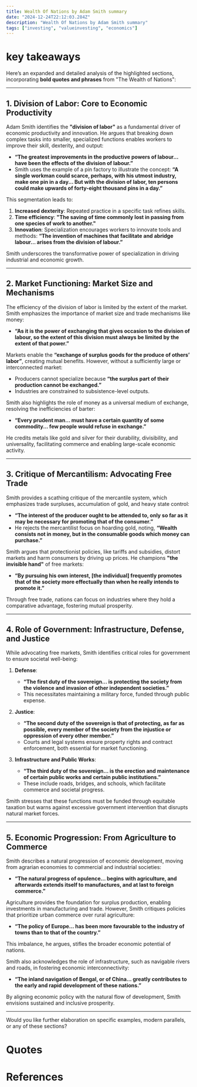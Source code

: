 ```yaml
---
title: Wealth Of Nations by Adam Smith summary
date: "2024-12-24T22:12:03.284Z"
description: "Wealth Of Nations by Adam Smith summary"
tags: ["investing", "valueinvesting", "economics"]
---
```


# key takeaways

Here’s an expanded and detailed analysis of the highlighted sections, incorporating **bold quotes and phrases** from "The Wealth of Nations":

---

## **1. Division of Labor: Core to Economic Productivity**

Adam Smith identifies the **"division of labor"** as a fundamental driver of economic productivity and innovation. He argues that breaking down complex tasks into smaller, specialized functions enables workers to improve their skill, dexterity, and output:

- **“The greatest improvements in the productive powers of labour... have been the effects of the division of labour.”**
- Smith uses the example of a pin factory to illustrate the concept: **“A single workman could scarce, perhaps, with his utmost industry, make one pin in a day... But with the division of labor, ten persons could make upwards of forty-eight thousand pins in a day.”**

This segmentation leads to:
1. **Increased dexterity**: Repeated practice in a specific task refines skills.
2. **Time efficiency**: **"The saving of time commonly lost in passing from one species of work to another."**
3. **Innovation**: Specialization encourages workers to innovate tools and methods: **“The invention of machines that facilitate and abridge labour… arises from the division of labour.”**

Smith underscores the transformative power of specialization in driving industrial and economic growth.

---

## **2. Market Functioning: Market Size and Mechanisms**

The efficiency of the division of labor is limited by the extent of the market. Smith emphasizes the importance of market size and trade mechanisms like money:

- **“As it is the power of exchanging that gives occasion to the division of labour, so the extent of this division must always be limited by the extent of that power.”**

Markets enable the **“exchange of surplus goods for the produce of others’ labor”**, creating mutual benefits. However, without a sufficiently large or interconnected market:
- Producers cannot specialize because **“the surplus part of their production cannot be exchanged.”**
- Industries are constrained to subsistence-level outputs.

Smith also highlights the role of money as a universal medium of exchange, resolving the inefficiencies of barter:
- **“Every prudent man… must have a certain quantity of some commodity... few people would refuse in exchange.”**

He credits metals like gold and silver for their durability, divisibility, and universality, facilitating commerce and enabling large-scale economic activity.

---

## **3. Critique of Mercantilism: Advocating Free Trade**

Smith provides a scathing critique of the mercantile system, which emphasizes trade surpluses, accumulation of gold, and heavy state control:

- **“The interest of the producer ought to be attended to, only so far as it may be necessary for promoting that of the consumer.”**
- He rejects the mercantilist focus on hoarding gold, noting, **“Wealth consists not in money, but in the consumable goods which money can purchase.”**

Smith argues that protectionist policies, like tariffs and subsidies, distort markets and harm consumers by driving up prices. He champions **"the invisible hand"** of free markets:
- **“By pursuing his own interest, [the individual] frequently promotes that of the society more effectually than when he really intends to promote it.”**

Through free trade, nations can focus on industries where they hold a comparative advantage, fostering mutual prosperity.

---

## **4. Role of Government: Infrastructure, Defense, and Justice**

While advocating free markets, Smith identifies critical roles for government to ensure societal well-being:

1. **Defense**:
   - **“The first duty of the sovereign… is protecting the society from the violence and invasion of other independent societies.”**
   - This necessitates maintaining a military force, funded through public expense.

2. **Justice**:
   - **“The second duty of the sovereign is that of protecting, as far as possible, every member of the society from the injustice or oppression of every other member.”**
   - Courts and legal systems ensure property rights and contract enforcement, both essential for market functioning.

3. **Infrastructure and Public Works**:
   - **“The third duty of the sovereign… is the erection and maintenance of certain public works and certain public institutions.”**
   - These include roads, bridges, and schools, which facilitate commerce and societal progress.

Smith stresses that these functions must be funded through equitable taxation but warns against excessive government intervention that disrupts natural market forces.

---

## **5. Economic Progression: From Agriculture to Commerce**

Smith describes a natural progression of economic development, moving from agrarian economies to commercial and industrial societies:
- **“The natural progress of opulence… begins with agriculture, and afterwards extends itself to manufactures, and at last to foreign commerce.”**

Agriculture provides the foundation for surplus production, enabling investments in manufacturing and trade. However, Smith critiques policies that prioritize urban commerce over rural agriculture:
- **“The policy of Europe… has been more favourable to the industry of towns than to that of the country.”**

This imbalance, he argues, stifles the broader economic potential of nations.

Smith also acknowledges the role of infrastructure, such as navigable rivers and roads, in fostering economic interconnectivity:
- **“The inland navigation of Bengal, or of China… greatly contributes to the early and rapid development of these nations.”**

By aligning economic policy with the natural flow of development, Smith envisions sustained and inclusive prosperity.

---

Would you like further elaboration on specific examples, modern parallels, or any of these sections?

# Quotes


# References
